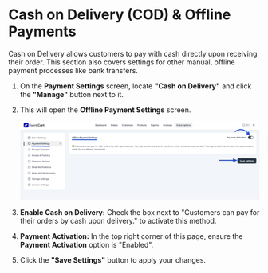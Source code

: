 # Cash on Delivery (COD) & Offline Payments

Cash on Delivery allows customers to pay with cash directly upon receiving their order. This section also covers settings for other manual, offline payment processes like bank transfers.

1.  On the **Payment Settings** screen, locate **"Cash on Delivery"** and click the **"Manage"** button next to it.
2.  This will open the **Offline Payment Settings** screen.

    ![Screenshot of Cash on Delivery Settings Page](/guide/public/images/payments-checkout/cash-on-delivery-settings.png)

3.  **Enable Cash on Delivery:** Check the box next to "Customers can pay for their orders by cash upon delivery." to activate this method.
5.  **Payment Activation:** In the top right corner of this page, ensure the **Payment Activation** option is "Enabled".
5.  Click the **"Save Settings"** button to apply your changes. 
